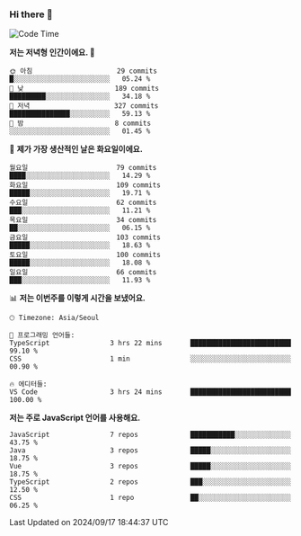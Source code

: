 ### Hi there 👋

<!--
**hi-aa/hi-aa** is a ✨ _special_ ✨ repository because its `README.md` (this file) appears on your GitHub profile.

Here are some ideas to get you started:

- 🔭 I’m currently working on ...
- 🌱 I’m currently learning ...
- 👯 I’m looking to collaborate on ...
- 🤔 I’m looking for help with ...
- 💬 Ask me about ...
- 📫 How to reach me: ...
- 😄 Pronouns: ...
- ⚡ Fun fact: ...
-->

<!--START_SECTION:waka-->
![Code Time](http://img.shields.io/badge/Code%20Time-87%20hrs%209%20mins-blue)

**저는 저녁형 인간이에요. 🦉** 

```text
🌞 아침                     29 commits          █░░░░░░░░░░░░░░░░░░░░░░░░   05.24 % 
🌆 낮　                     189 commits         █████████░░░░░░░░░░░░░░░░   34.18 % 
🌃 저녁                     327 commits         ███████████████░░░░░░░░░░   59.13 % 
🌙 밤　                     8 commits           ░░░░░░░░░░░░░░░░░░░░░░░░░   01.45 % 
```
📅 **제가 가장 생산적인 날은 화요일이에요.** 

```text
월요일                      79 commits          ████░░░░░░░░░░░░░░░░░░░░░   14.29 % 
화요일                      109 commits         █████░░░░░░░░░░░░░░░░░░░░   19.71 % 
수요일                      62 commits          ███░░░░░░░░░░░░░░░░░░░░░░   11.21 % 
목요일                      34 commits          ██░░░░░░░░░░░░░░░░░░░░░░░   06.15 % 
금요일                      103 commits         █████░░░░░░░░░░░░░░░░░░░░   18.63 % 
토요일                      100 commits         █████░░░░░░░░░░░░░░░░░░░░   18.08 % 
일요일                      66 commits          ███░░░░░░░░░░░░░░░░░░░░░░   11.93 % 
```


📊 **저는 이번주를 이렇게 시간을 보냈어요.** 

```text
🕑︎ Timezone: Asia/Seoul

💬 프로그래밍 언어들: 
TypeScript               3 hrs 22 mins       █████████████████████████   99.10 % 
CSS                      1 min               ░░░░░░░░░░░░░░░░░░░░░░░░░   00.90 % 

🔥 에디터들: 
VS Code                  3 hrs 24 mins       █████████████████████████   100.00 % 
```

**저는 주로 JavaScript 언어를 사용해요.** 

```text
JavaScript               7 repos             ███████████░░░░░░░░░░░░░░   43.75 % 
Java                     3 repos             █████░░░░░░░░░░░░░░░░░░░░   18.75 % 
Vue                      3 repos             █████░░░░░░░░░░░░░░░░░░░░   18.75 % 
TypeScript               2 repos             ███░░░░░░░░░░░░░░░░░░░░░░   12.50 % 
CSS                      1 repo              ██░░░░░░░░░░░░░░░░░░░░░░░   06.25 % 
```




 Last Updated on 2024/09/17 18:44:37 UTC
<!--END_SECTION:waka-->
